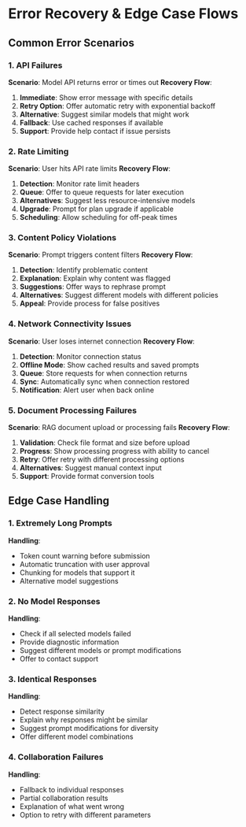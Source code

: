 # Error Recovery & Edge Case Flows

## Common Error Scenarios

### 1. API Failures
**Scenario**: Model API returns error or times out
**Recovery Flow**:
1. **Immediate**: Show error message with specific details
2. **Retry Option**: Offer automatic retry with exponential backoff
3. **Alternative**: Suggest similar models that might work
4. **Fallback**: Use cached responses if available
5. **Support**: Provide help contact if issue persists

### 2. Rate Limiting
**Scenario**: User hits API rate limits
**Recovery Flow**:
1. **Detection**: Monitor rate limit headers
2. **Queue**: Offer to queue requests for later execution
3. **Alternatives**: Suggest less resource-intensive models
4. **Upgrade**: Prompt for plan upgrade if applicable
5. **Scheduling**: Allow scheduling for off-peak times

### 3. Content Policy Violations
**Scenario**: Prompt triggers content filters
**Recovery Flow**:
1. **Detection**: Identify problematic content
2. **Explanation**: Explain why content was flagged
3. **Suggestions**: Offer ways to rephrase prompt
4. **Alternatives**: Suggest different models with different policies
5. **Appeal**: Provide process for false positives

### 4. Network Connectivity Issues
**Scenario**: User loses internet connection
**Recovery Flow**:
1. **Detection**: Monitor connection status
2. **Offline Mode**: Show cached results and saved prompts
3. **Queue**: Store requests for when connection returns
4. **Sync**: Automatically sync when connection restored
5. **Notification**: Alert user when back online

### 5. Document Processing Failures
**Scenario**: RAG document upload or processing fails
**Recovery Flow**:
1. **Validation**: Check file format and size before upload
2. **Progress**: Show processing progress with ability to cancel
3. **Retry**: Offer retry with different processing options
4. **Alternatives**: Suggest manual context input
5. **Support**: Provide format conversion tools

## Edge Case Handling

### 1. Extremely Long Prompts
**Handling**:
- Token count warning before submission
- Automatic truncation with user approval
- Chunking for models that support it
- Alternative model suggestions

### 2. No Model Responses
**Handling**:
- Check if all selected models failed
- Provide diagnostic information
- Suggest different models or prompt modifications
- Offer to contact support

### 3. Identical Responses
**Handling**:
- Detect response similarity
- Explain why responses might be similar
- Suggest prompt modifications for diversity
- Offer different model combinations

### 4. Collaboration Failures
**Handling**:
- Fallback to individual responses
- Partial collaboration results
- Explanation of what went wrong
- Option to retry with different parameters
